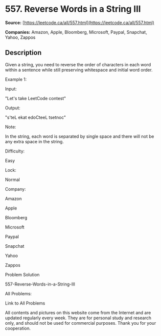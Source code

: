 # 557. Reverse Words in a String III

**Source:** [https://leetcode.ca/all/557.html](https://leetcode.ca/all/557.html)

**Companies:** Amazon, Apple, Bloomberg, Microsoft, Paypal, Snapchat, Yahoo, Zappos

## Description

Given a string, you need to reverse the order of characters in each word within a sentence
        while still preserving whitespace and initial word order.

Example 1:

Input:

"Let's take LeetCode contest"

Output:

"s'teL ekat edoCteeL tsetnoc"

Note:

In the string, each word is separated by single space and there will not be any extra space
        in the string.

Difficulty:

Easy

Lock:

Normal

Company:

Amazon

Apple

Bloomberg

Microsoft

Paypal

Snapchat

Yahoo

Zappos

Problem Solution

557-Reverse-Words-in-a-String-III

All Problems:

Link to All Problems

All contents and pictures on this website come from the Internet and are updated regularly every week. They are for personal study and research only, and should not be used for commercial purposes. Thank you for your cooperation.

